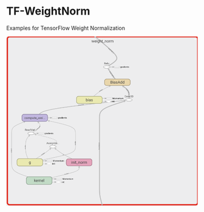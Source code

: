 # TF-WeightNorm 
Examples for TensorFlow Weight Normalization


![Wrapped Graph](static/wrapped-graph.png?raw=true)
